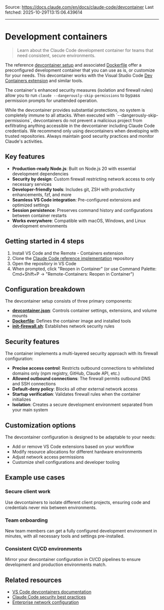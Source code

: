 Source: https://docs.claude.com/en/docs/claude-code/devcontainer
Last fetched: 2025-10-29T13:15:06.439614

---

# Development containers

> Learn about the Claude Code development container for teams that need consistent, secure environments.

The reference [devcontainer setup](https://github.com/anthropics/claude-code/tree/main/.devcontainer) and associated [Dockerfile](https://github.com/anthropics/claude-code/blob/main/.devcontainer/Dockerfile) offer a preconfigured development container that you can use as is, or customize for your needs. This devcontainer works with the Visual Studio Code [Dev Containers extension](https://code.visualstudio.com/docs/devcontainers/containers) and similar tools.

The container's enhanced security measures (isolation and firewall rules) allow you to run `claude --dangerously-skip-permissions` to bypass permission prompts for unattended operation.

<Warning>
  While the devcontainer provides substantial protections, no system is completely immune to all attacks.
  When executed with `--dangerously-skip-permissions`, devcontainers do not prevent a malicious project from exfiltrating anything accessible in the devcontainer including Claude Code credentials.
  We recommend only using devcontainers when developing with trusted repositories.
  Always maintain good security practices and monitor Claude's activities.
</Warning>

## Key features

* **Production-ready Node.js**: Built on Node.js 20 with essential development dependencies
* **Security by design**: Custom firewall restricting network access to only necessary services
* **Developer-friendly tools**: Includes git, ZSH with productivity enhancements, fzf, and more
* **Seamless VS Code integration**: Pre-configured extensions and optimized settings
* **Session persistence**: Preserves command history and configurations between container restarts
* **Works everywhere**: Compatible with macOS, Windows, and Linux development environments

## Getting started in 4 steps

1. Install VS Code and the Remote - Containers extension
2. Clone the [Claude Code reference implementation](https://github.com/anthropics/claude-code/tree/main/.devcontainer) repository
3. Open the repository in VS Code
4. When prompted, click "Reopen in Container" (or use Command Palette: Cmd+Shift+P → "Remote-Containers: Reopen in Container")

## Configuration breakdown

The devcontainer setup consists of three primary components:

* [**devcontainer.json**](https://github.com/anthropics/claude-code/blob/main/.devcontainer/devcontainer.json): Controls container settings, extensions, and volume mounts
* [**Dockerfile**](https://github.com/anthropics/claude-code/blob/main/.devcontainer/Dockerfile): Defines the container image and installed tools
* [**init-firewall.sh**](https://github.com/anthropics/claude-code/blob/main/.devcontainer/init-firewall.sh): Establishes network security rules

## Security features

The container implements a multi-layered security approach with its firewall configuration:

* **Precise access control**: Restricts outbound connections to whitelisted domains only (npm registry, GitHub, Claude API, etc.)
* **Allowed outbound connections**: The firewall permits outbound DNS and SSH connections
* **Default-deny policy**: Blocks all other external network access
* **Startup verification**: Validates firewall rules when the container initializes
* **Isolation**: Creates a secure development environment separated from your main system

## Customization options

The devcontainer configuration is designed to be adaptable to your needs:

* Add or remove VS Code extensions based on your workflow
* Modify resource allocations for different hardware environments
* Adjust network access permissions
* Customize shell configurations and developer tooling

## Example use cases

### Secure client work

Use devcontainers to isolate different client projects, ensuring code and credentials never mix between environments.

### Team onboarding

New team members can get a fully configured development environment in minutes, with all necessary tools and settings pre-installed.

### Consistent CI/CD environments

Mirror your devcontainer configuration in CI/CD pipelines to ensure development and production environments match.

## Related resources

* [VS Code devcontainers documentation](https://code.visualstudio.com/docs/devcontainers/containers)
* [Claude Code security best practices](/en/docs/claude-code/security)
* [Enterprise network configuration](/en/docs/claude-code/network-config)